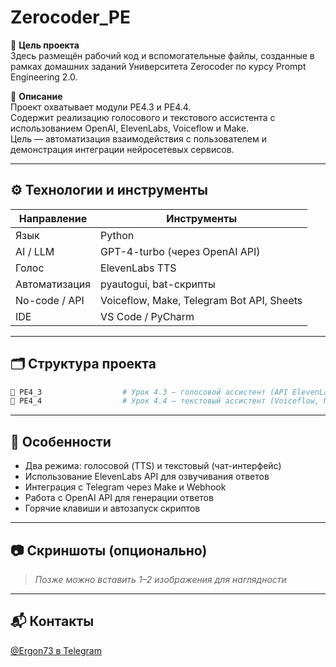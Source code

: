 # Zerocoder_PE

🎯 **Цель проекта**  
Здесь размещён рабочий код и вспомогательные файлы, созданные в рамках домашних заданий Университета Zerocoder по курсу Prompt Engineering 2.0.

🧠 **Описание**  
Проект охватывает модули PE4.3 и PE4.4.  
Содержит реализацию голосового и текстового ассистента с использованием OpenAI, ElevenLabs, Voiceflow и Make.  
Цель — автоматизация взаимодействия с пользователем и демонстрация интеграции нейросетевых сервисов.

---

## ⚙️ Технологии и инструменты

| Направление     | Инструменты                               |
|------------------|--------------------------------------------|
| Язык             | Python                                     |
| AI / LLM         | GPT-4-turbo (через OpenAI API)             |
| Голос            | ElevenLabs TTS                             |
| Автоматизация    | pyautogui, bat-скрипты                     |
| No-code / API    | Voiceflow, Make, Telegram Bot API, Sheets  |
| IDE              | VS Code / PyCharm                          |

---

## 🗂 Структура проекта

```bash
📁 PE4_3                  # Урок 4.3 — голосовой ассистент (API ElevenLabs)
📁 PE4_4                  # Урок 4.4 — текстовый ассистент (Voiceflow, Make, Telegram, Google Sheets)
```

---

## 📌 Особенности

- Два режима: голосовой (TTS) и текстовый (чат-интерфейс)
- Использование ElevenLabs API для озвучивания ответов
- Интеграция с Telegram через Make и Webhook
- Работа с OpenAI API для генерации ответов
- Горячие клавиши и автозапуск скриптов

---

## 📷 Скриншоты (опционально)

> _Позже можно вставить 1–2 изображения для наглядности_

---

## 📬 Контакты

[@Ergon73 в Telegram](https://t.me/Ergon73)
